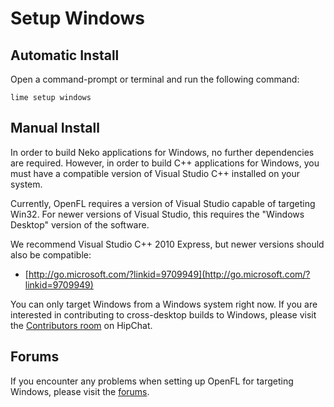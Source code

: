 # Setup Windows

## Automatic Install

Open a command-prompt or terminal and run the following command:

    lime setup windows

## Manual Install

In order to build Neko applications for Windows, no further dependencies are required. However, in order to build C++ applications for Windows, you must have a compatible version of Visual Studio C++ installed on your system.

Currently, OpenFL requires a version of Visual Studio capable of targeting Win32. For newer versions of Visual Studio, this requires the "Windows Desktop" version of the software.

We recommend Visual Studio C++ 2010 Express, but newer versions should also be compatible:

 * [http://go.microsoft.com/?linkid=9709949](http://go.microsoft.com/?linkid=9709949)

You can only target Windows from a Windows system right now. If you are interested in contributing to cross-desktop builds to Windows, please visit the [Contributors room](http://www.hipchat.com/ggsrxiqGV) on HipChat.

## Forums

If you encounter any problems when setting up OpenFL for targeting Windows, please visit the [forums](http://www.openfl.org/forums/#!/installation).

